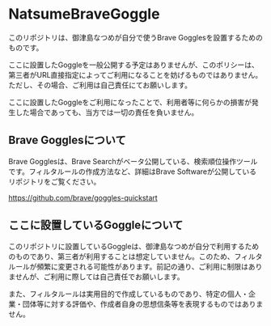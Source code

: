 # NatsumeBraveGoggle

このリポジトリは、御津島なつめが自分で使うBrave Gogglesを設置するためのものです。

ここに設置したGoggleを一般公開する予定はありませんが、このポリシーは、第三者がURL直接指定によってご利用になることを妨げるものではありません。ただし、その場合、ご利用は自己責任にてお願いします。

ここに設置したGoggleをご利用になったことで、利用者等に何らかの損害が発生した場合であっても、当方では一切の責任を負いません。


## Brave Gogglesについて

Brave Gogglesは、Brave Searchがベータ公開している、検索順位操作ツールです。フィルタルールの作成方法など、詳細はBrave Softwareが公開しているリポジトリをご覧ください。

https://github.com/brave/goggles-quickstart


## ここに設置しているGoggleについて

このリポジトリに設置しているGoggleは、御津島なつめが自分で利用するためのものであり、第三者が利用することは想定していません。このため、フィルタルールが頻繁に変更される可能性があります。前記の通り、ご利用に制限はありませんが、ご利用に際しては自己責任でお願いします。

また、フィルタルールは実用目的で作成しているものであり、特定の個人・企業・団体等に対する評価や、作成者自身の思想信条等を表現するものではありません。
